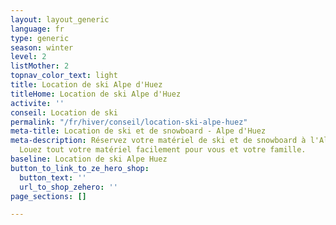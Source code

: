 ```yaml
---
layout: layout_generic
language: fr
type: generic
season: winter
level: 2
listMother: 2
topnav_color_text: light
title: Location de ski Alpe d'Huez
titleHome: Location de ski Alpe d'Huez
activite: ''
conseil: Location de ski
permalink: "/fr/hiver/conseil/location-ski-alpe-huez"
meta-title: Location de ski et de snowboard - Alpe d'Huez
meta-description: Réservez votre matériel de ski et de snowboard à l'Alpe d'Huez.
  Louez tout votre matériel facilement pour vous et votre famille.
baseline: Location de ski Alpe Huez
button_to_link_to_ze_hero_shop:
  button_text: ''
  url_to_shop_zehero: ''
page_sections: []

---
```

